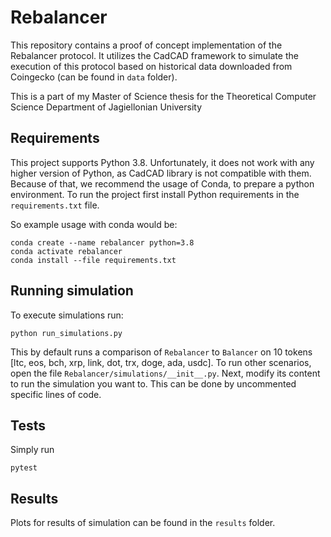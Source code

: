 # Rebalancer
This repository contains a proof of concept implementation of the Rebalancer protocol. It utilizes the CadCAD framework to simulate the execution of this protocol based on historical data downloaded from Coingecko (can be found in `data` folder).

This is a part of my Master of Science thesis for the Theoretical Computer Science Department of Jagiellonian University

## Requirements
This project supports Python 3.8. Unfortunately, it does not work with any higher version of Python, as CadCAD library is not compatible with them.
Because of that, we recommend the usage of Conda, to prepare a python environment.
To run the project first install Python requirements in the `requirements.txt` file.

So example usage with conda would be:
```
conda create --name rebalancer python=3.8
conda activate rebalancer
conda install --file requirements.txt 
```

## Running simulation
To execute simulations run:
```
python run_simulations.py
```
This by default runs a comparison of `Rebalancer` to `Balancer` on 10 tokens [ltc, eos, bch, xrp, link, dot, trx, doge, ada, usdc].
To run other scenarios, open the file `Rebalancer/simulations/__init__.py`. Next, modify its content to run the simulation you want to. This can be done by uncommented specific lines of code.


## Tests
Simply run
```
pytest
```

## Results
Plots for results of simulation can be found in the `results` folder.
